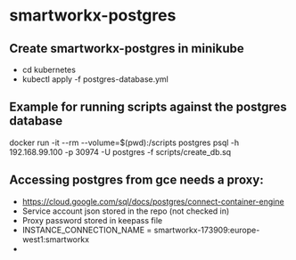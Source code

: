 # smartworkx-postgres

## Create smartworkx-postgres in minikube

- cd kubernetes
- kubectl apply -f postgres-database.yml

## Example for running scripts against the postgres database

docker run -it --rm --volume=$(pwd):/scripts postgres psql -h 192.168.99.100 -p 30974 -U postgres -f scripts/create_db.sq

## Accessing postgres from gce needs a proxy:

- https://cloud.google.com/sql/docs/postgres/connect-container-engine
- Service account json stored in the repo (not checked in)
- Proxy password stored in keepass file
- INSTANCE_CONNECTION_NAME = smartworkx-173909:europe-west1:smartworkx
- 

